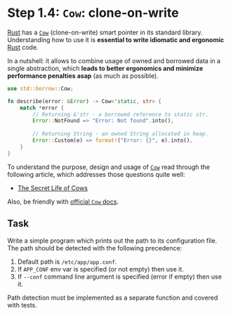 Step 1.4: `Cow`: clone-on-write
===============================

[Rust] has a [`Cow`] (clone-on-write) smart pointer in its standard library. Understanding how to use it is __essential to write idiomatic and ergonomic__ [Rust] code.

In a nutshell: it allows to combine usage of owned and borrowed data in a single abstraction, which __leads to better ergonomics and minimize performance penalties asap__ (as much as possible).

```rust
use std::borrow::Cow;

fn describe(error: &Error) -> Cow<'static, str> {
    match *error {
        // Returning &'str - a borrowed reference to static str.
        Error::NotFound => "Error: Not found".into(),
        
        // Returning String - an owned String allocated in heap.
        Error::Custom(e) => format!("Error: {}", e).into(),
    }
}
```

To understand the purpose, design and usage of [`Cow`] read through the following article, which addresses those questions quite well:
- [The Secret Life of Cows]

Also, be friendly with [official `Cow` docs][`Cow`].




## Task

Write a simple program which prints out the path to its configuration file. The path should be detected with the following precedence:
1. Default path is `/etc/app/app.conf`.
2. If `APP_CONF` env var is specified (or not empty) then use it.
3. If `--conf` command line argument is specified (error if empty) then use it.

Path detection must be implemented as a separate function and covered with tests.





[`Cow`]: https://doc.rust-lang.org/std/borrow/enum.Cow.html
[Rust]: https://www.rust-lang.org
[The Secret Life of Cows]: https://deterministic.space/secret-life-of-cows.html
